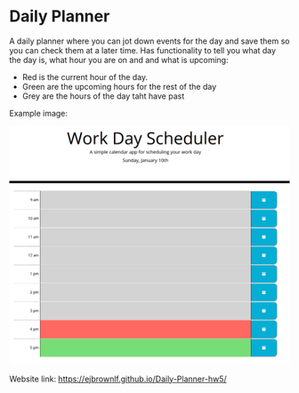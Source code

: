 # Daily Planner

A daily planner where you can jot down events for the day and save them so you can check them at a later time.
Has functionality to tell you what day the day is, what hour you are on and and what is upcoming:
* Red is the current hour of the day.
* Green are the upcoming hours for the rest of the day
* Grey are the hours of the day taht have past

Example image:

![alt text](/assets/images/Screenshot_2.png)

Website link:
https://ejbrownlf.github.io/Daily-Planner-hw5/